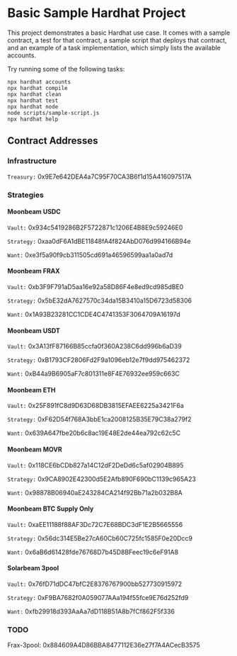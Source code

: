 # Basic Sample Hardhat Project

This project demonstrates a basic Hardhat use case. It comes with a sample contract, a test for that contract, a sample script that deploys that contract, and an example of a task implementation, which simply lists the available accounts.

Try running some of the following tasks:

```shell
npx hardhat accounts
npx hardhat compile
npx hardhat clean
npx hardhat test
npx hardhat node
node scripts/sample-script.js
npx hardhat help
```

## Contract Addresses

### Infrastructure

`Treasury:` 0x9E7e642DEA4a7C95F70CA3B6f1d15A416097517A


### Strategies

#### Moonbeam USDC

`Vault:` 0x934c5419286B2F5722871c1206E4B8E9c59246E0

`Strategy:` 0xaa0dF6A1dBE11848fA4f824AbD076d994166B94e

`Want:` 0xe3f5a90f9cb311505cd691a46596599aa1a0ad7d

#### Moonbeam FRAX

`Vault:` 0xb3F9F791aD5aa16e92a58D86F4e8ed9cd985dBE0

`Strategy:` 0x5bE32dA7627570c34da15B3410a15D6723d58306

`Want:` 0x1A93B23281CC1CDE4C4741353F3064709A16197d

#### Moonbeam USDT

`Vault:` 0x3A13fF87166B85ccfa0f360A238C6dd996b6aD39

`Strategy:` 0xB1793CF2806Fd2F9a1096eb12e7f9dd975462372

`Want:` 0xB44a9B6905aF7c801311e8F4E76932ee959c663C

#### Moonbeam ETH

`Vault:` 0x25F891fC8d9D63D68DB3815EFAEE6225a3421F6a

`Strategy:` 0xF62D54f768A3bbE1ca2008125B35E79C38a279f2

`Want:` 0x639A647fbe20b6c8ac19E48E2de44ea792c62c5C

#### Moonbeam MOVR

`Vault:` 0x118CE6bCDb827a14C12dF2DeDd6c5af02904B895

`Strategy:` 0x9CA8902E42300d5E2Afb890F690bC1139c965A23

`Want:` 0x98878B06940aE243284CA214f92Bb71a2b032B8A

#### Moonbeam BTC Supply Only

`Vault:` 0xaEE11188f88AF3Dc72C7E68BDC3dF1E2B5665556

`Strategy:` 0x56dc314E5Be27cA60Cb60C725fc1585F0e20Dcc9

`Want:` 0x6aB6d61428fde76768D7b45D8BFeec19c6eF91A8

#### Solarbeam 3pool

`Vault:` 0x76fD71dDC47bfC2E8376767900bb527730915972

`Strategy:` 0xF9BA7682f0A059077AAa194f55fce9E76d252fd9

`Want:` 0xfb29918d393AaAa7dD118B51A8b7fCf862F5f336



### TODO

Frax-3pool: 0x884609A4D86BBA8477112E36e27f7A4ACecB3575
